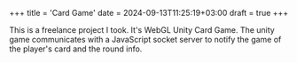 +++
title = 'Card Game'
date = 2024-09-13T11:25:19+03:00
draft = true
+++

This is a freelance project I took. It's WebGL Unity Card Game.
The unity game communicates with a JavaScript socket server to notify the game of the player's card and the round info.
